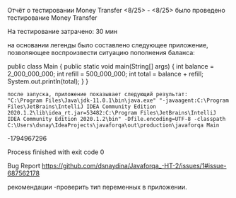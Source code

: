 Отчёт о тестировании Money Transfer
<8/25> - <8/25> было проведено  тестирование  Money Transfer 

На тестирование затрачено: 30 мин

на основании легенды было составлено следующее приложение, позволяющее воспроизвести ситуацию пополнения баланса:

public class Main {
    public static void main(String[] args) {
        int balance = 2_000_000_000;
        int refill = 500_000_000;
        int total = balance + refill;
        System.out.println(total);
    }
    }
    
    
    после запуска, приложение показывает следующий результат:
    "C:\Program Files\Java\jdk-11.0.1\bin\java.exe" "-javaagent:C:\Program Files\JetBrains\IntelliJ IDEA Community Edition 2020.1.2\lib\idea_rt.jar=53482:C:\Program Files\JetBrains\IntelliJ IDEA Community Edition 2020.1.2\bin" -Dfile.encoding=UTF-8 -classpath C:\Users\dsnay\IdeaProjects\javaforqa\out\production\javaforqa Main

-1794967296

Process finished with exit code 0

Bug Report https://github.com/dsnaydina/Javaforqa_-HT-2/issues/1#issue-687562178

 
    
   рекомендации -проверить тип переменных в приложении. 
